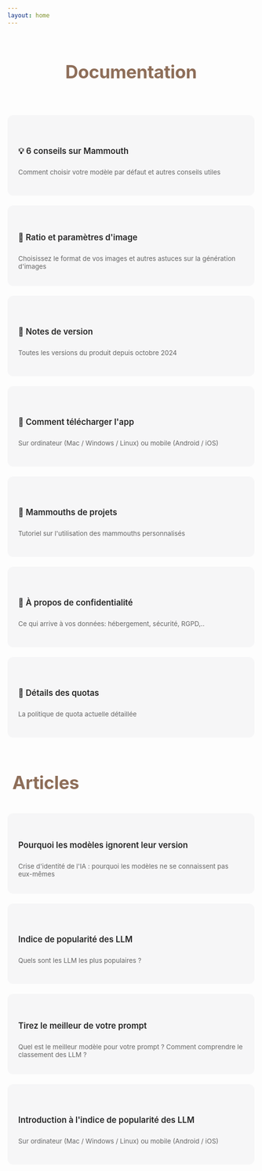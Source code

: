 ```yaml
---
layout: home
---
```


<style>
    /* Mode clair */
    :root {
        --bg-color: #f6f6f7 !important;
        --text-color: #252525 !important;
        --detail-text: #666666 !important;
        --card-hover-border: #8e6e59 !important;
        --title-color: #8e6e59 !important;
        --card-shadow: rgba(0, 0, 0, 0.1) !important;
        --vp-c-brand-1: #8e6e59 !important;
        --vp-c-brand-2:rgb(72, 58, 49) !important;
    }

    /* Mode sombre */
    html.dark {
        --bg-color: #252525 !important;
        --text-color: #ffffff !important;
        --detail-text: #8b8b8b !important;
        --card-hover-border: #8b8b8b !important;
        --title-color: #8e6e59 !important;
        --card-shadow: rgba(255, 255, 255, 0.1) !important;
    }

    .features-grid {
        display: grid;
        grid-template-columns: repeat(auto-fit, minmax(300px, 1fr));
        gap: 20px;
    }

    .feature-card {
        background-color: var(--bg-color);
        padding: 20px;
        border-radius: 12px;
        cursor: pointer;
        text-decoration: none !important;
        color: var(--text-color) !important;
        display: flex;
        flex-direction: column;
        justify-content: center; /* Centre verticalement */
        min-height: 120px; /* Hauteur minimale fixe */
        transition: all 0.3s ease;
        border: 2px solid transparent;
    }

    .feature-card:hover {
        border-color: var(--card-hover-border);
        transform: translateY(-2px);
    }

    .feature-title {
        font-size: 1.2em;
        margin-bottom: 12px;
        text-decoration: none !important;
        font-weight: 600;
        color: var(--text-color);
    }

    .feature-details {
        color: var(--detail-text);
        margin-bottom: 0;
        font-size: 0.95em;
        line-height: 1,6;
        text-decoration: none !important;
    }

    a {
        text-decoration: none !important;
    }

    .site-title {
        margin-top: 60px;
        margin-bottom: 30px;
        color: var(--title-color) !important;
        padding: 10px !important;
        font-size: 2.6em !important;
        font-weight: 700 !important;
        letter-spacing: -0.4px;
    }
</style>

<header>
  <h1 class="site-title">Documentation</h1>
</header>

<div class="features-grid">
  <a href="docs/six-useful-tips-about-mammouth" class="feature-card">
        <h3 class="feature-title">💡 6 conseils sur Mammouth</h3>
        <p class="feature-details">Comment choisir votre modèle par défaut et autres conseils utiles</p>
  </a>

  <a href="docs/aspect-ratio" class="feature-card">
        <h3 class="feature-title">📏 Ratio et paramètres d'image</h3>
        <p class="feature-details">Choisissez le format de vos images et autres astuces sur la génération d'images</p>
  </a>
  
  <a href="docs/release-notes" class="feature-card">
        <h3 class="feature-title">🚀 Notes de version</h3>
        <p class="feature-details">Toutes les versions du produit depuis octobre 2024</p>
  </a>

  <a href="docs/how-to-download-the-mammouth-app" class="feature-card">
        <h3 class="feature-title">📲 Comment télécharger l'app</h3>
        <p class="feature-details">Sur ordinateur (Mac / Windows / Linux) ou mobile (Android / iOS)</p>
    </a>

  <a href="docs/mammouth-assistant-tutorial" class="feature-card">
        <h3 class="feature-title">📂 Mammouths de projets</h3>
        <p class="feature-details">Tutoriel sur l'utilisation des mammouths personnalisés</p>
    </a>

  <a href="docs/about-privacy" class="feature-card">
        <h3 class="feature-title">🔏 À propos de confidentialité</h3>
        <p class="feature-details">Ce qui arrive à vos données: hébergement, sécurité, RGPD,..</p>
    </a>

  <a href="docs/quota-policy" class="feature-card">
        <h3 class="feature-title">🧮 Détails des quotas</h3>
        <p class="feature-details">La politique de quota actuelle détaillée</p>
    </a>
</div>


<h1 class="site-title">Articles</h1>

<div class="features-grid">
  <a href="docs/model-self-awareness" class="feature-card">
        <h3 class="feature-title">Pourquoi les modèles ignorent leur version</h3>
        <p class="feature-details">Crise d'identité de l'IA : pourquoi les modèles ne se connaissent pas eux-mêmes</p>
    </a>
    
  <a href="docs/the-most-popular-llm" class="feature-card">
        <h3 class="feature-title">Indice de popularité des LLM</h3>
        <p class="feature-details">Quels sont les LLM les plus populaires ?</p>
    </a>

  <a href="docs/get-the-best-result-from-your-prompt" class="feature-card">
        <h3 class="feature-title">Tirez le meilleur de votre prompt</h3>
        <p class="feature-details">Quel est le meilleur modèle pour votre prompt ? Comment comprendre le classement des LLM ?</p>
    </a>

  <a href="docs/introducing-llm-popularity-index" class="feature-card">
        <h3 class="feature-title">Introduction à l'indice de popularité des LLM</h3>
        <p class="feature-details">Sur ordinateur (Mac / Windows / Linux) ou mobile (Android / iOS)</p>
    </a>

</div>
